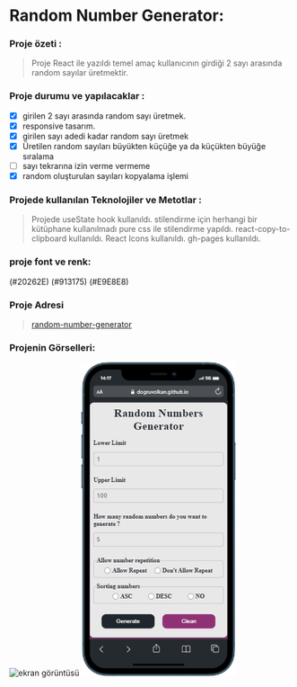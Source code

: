 # Random Number Generator:

### Proje özeti :

> Proje React ile yazıldı temel amaç kullanıcının girdiği 2 sayı arasında random sayılar üretmektir.

### Proje durumu ve yapılacaklar :

- [x] girilen 2 sayı arasında random sayı üretmek.
- [x] responsive tasarım.
- [x] girilen sayı adedi kadar random sayı üretmek
- [x] Üretilen random sayıları büyükten küçüğe ya da küçükten büyüğe sıralama
- [ ] sayı tekrarına izin verme vermeme
- [x] random oluşturulan sayıları kopyalama işlemi

### Projede kullanılan Teknolojiler ve Metotlar :

> Projede useState hook kullanıldı. stilendirme için herhangi bir kütüphane kullanılmadı pure css ile stilendirme yapıldı.
react-copy-to-clipboard kullanıldı.
React Icons kullanıldı.
gh-pages kullanıldı.

### proje font ve renk:
(#20262E)
(#913175)
(#E9E8E8)

### Proje Adresi

> [random-number-generator]("https://dogruvolkan.github.io/random-number/")

### Projenin Görselleri:

![ekran görüntüsü](src/desktop.gif)
![ekran görüntüsü](src/mobile.png)
